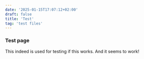 ```yaml
---
date: '2025-01-15T17:07:12+02:00'
draft: false
title: 'Test'
tag: 'test files'
---
```

### Test page

This indeed is used for testing if this works. And it seems to work!
